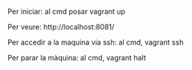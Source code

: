 Per iniciar: 
al cmd posar vagrant up

Per veure: 
http://localhost:8081/

Per accedir a la maquina via ssh:
al cmd, vagrant ssh

Per parar la màquina:
al cmd, vagrant halt